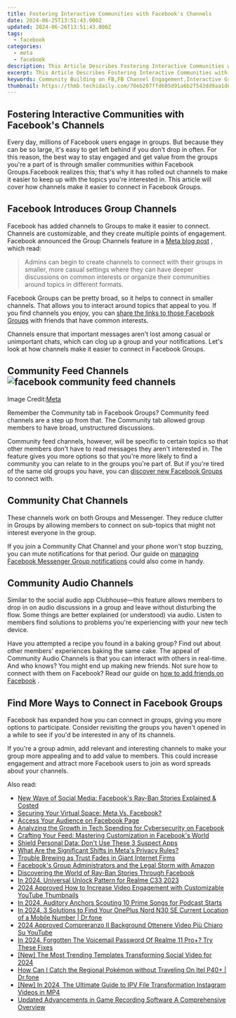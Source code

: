 ```yaml
---
title: Fostering Interactive Communities with Facebook's Channels
date: 2024-06-25T13:51:43.000Z
updated: 2024-06-26T13:51:43.000Z
tags:
  - facebook
categories:
  - meta
  - facebook
description: This Article Describes Fostering Interactive Communities with Facebook's Channels
excerpt: This Article Describes Fostering Interactive Communities with Facebook's Channels
keywords: Community Building on FB,FB Channel Engagement,Interactive Group Dynamics,Social Media Collaboration,Dynamic Conversations FB,Channels for Discussion,Facebook Interaction Strategies
thumbnail: https://thmb.techidaily.com/70eb207ffd605d91a6b2f543dd9aa1d6c7a04729ab3e1a2ee11529aec8f103fd.png
---
```


## Fostering Interactive Communities with Facebook's Channels

 Every day, millions of Facebook users engage in groups. But because they can be so large, it's easy to get left behind if you don't drop in often. For this reason, the best way to stay engaged and get value from the groups you're a part of is through smaller communities within Facebook Groups.Facebook realizes this; that's why it has rolled out channels to make it easier to keep up with the topics you're interested in. This article will cover how channels make it easier to connect in Facebook Groups.

## Facebook Introduces Group Channels

 Facebook has added channels to Groups to make it easier to connect. Channels are customizable, and they create multiple points of engagement. Facebook announced the Group Channels feature in a [Meta blog post](https://about.fb.com/news/2022/06/features-to-find-and-connect-with-facebook-groups/) , which read:

> Admins can begin to create channels to connect with their groups in smaller, more casual settings where they can have deeper discussions on common interests or organize their communities around topics in different formats.

 Facebook Groups can be pretty broad, so it helps to connect in smaller channels. That allows you to interact around topics that appeal to you. If you find channels you enjoy, you can [share the links to those Facebook Groups](https://www.makeuseof.com/facebook-find-links-profiles-pages-groups/) with friends that have common interests.

 Channels ensure that important messages aren't lost among casual or unimportant chats, which can clog up a group and your notifications. Let's look at how channels make it easier to connect in Facebook Groups.

## Community Feed Channels ![facebook community feed channels](https://static1.makeuseofimages.com/wordpress/wp-content/uploads/2022/07/facebook-community-feed-channels.jpg)

 Image Credit:[Meta](https://about.fb.com/news/2022/06/features-to-find-and-connect-with-facebook-groups/)

 Remember the Community tab in Facebook Groups? Community feed channels are a step up from that. The Community tab allowed group members to have broad, unstructured discussions.

 Community feed channels, however, will be specific to certain topics so that other members don't have to read messages they aren't interested in. The feature gives you more options so that you're more likely to find a community you can relate to in the groups you're part of. But if you're tired of the same old groups you have, you can [discover new Facebook Groups](https://www.makeuseof.com/tag/5-awesome-ways-discover-new-facebook-groups/) to connect with.

## Community Chat Channels

 These channels work on both Groups and Messenger. They reduce clutter in Groups by allowing members to connect on sub-topics that might not interest everyone in the group.

 If you join a Community Chat Channel and your phone won't stop buzzing, you can mute notifications for that period. Our guide on [managing Facebook Messenger Group notifications](https://www.makeuseof.com/manage-facebook-messenger-group-notifications/) could also come in handy.

## Community Audio Channels

 Similar to the social audio app Clubhouse—this feature allows members to drop in on audio discussions in a group and leave without disturbing the flow. Some things are better explained (or understood) via audio. Listen to members find solutions to problems you're experiencing with your new tech device.

 Have you attempted a recipe you found in a baking group? Find out about other members' experiences baking the same cake. The appeal of Community Audio Channels is that you can interact with others in real-time. And who knows? You might end up making new friends. Not sure how to connect with them on Facebook? Read our guide on [how to add friends on Facebook](https://www.makeuseof.com/tag/facebook-friend-requests-unwritten-rules-hidden-settings-weekly-facebook-tips/) .

## Find More Ways to Connect in Facebook Groups

 Facebook has expanded how you can connect in groups, giving you more options to participate. Consider revisiting the groups you haven't opened in a while to see if you'd be interested in any of its channels.

 If you're a group admin, add relevant and interesting channels to make your group more appealing and to add value to members. This could increase engagement and attract more Facebook users to join as word spreads about your channels.


<ins class="adsbygoogle"
     style="display:block"
     data-ad-format="autorelaxed"
     data-ad-client="ca-pub-7571918770474297"
     data-ad-slot="1223367746"></ins>



<ins class="adsbygoogle"
     style="display:block"
     data-ad-client="ca-pub-7571918770474297"
     data-ad-slot="8358498916"
     data-ad-format="auto"
     data-full-width-responsive="true"></ins>

<span class="atpl-alsoreadstyle">Also read:</span>
<div><ul>
<li><a href="https://facebook.techidaily.com/new-wave-of-social-media-facebooks-ray-ban-stories-explained-and-costed/"><u>New Wave of Social Media: Facebook's Ray-Ban Stories Explained & Costed</u></a></li>
<li><a href="https://facebook.techidaily.com/securing-your-virtual-space-meta-vs-facebook/"><u>Securing Your Virtual Space: Meta Vs. Facebook?</u></a></li>
<li><a href="https://facebook.techidaily.com/access-your-audience-on-facebook-page/"><u>Access Your Audience on Facebook Page</u></a></li>
<li><a href="https://facebook.techidaily.com/analyzing-the-growth-in-tech-spending-for-cybersecurity-on-facebook/"><u>Analyzing the Growth in Tech Spending for Cybersecurity on Facebook</u></a></li>
<li><a href="https://facebook.techidaily.com/crafting-your-feed-mastering-customization-in-facebooks-world/"><u>Crafting Your Feed: Mastering Customization in Facebook's World</u></a></li>
<li><a href="https://facebook.techidaily.com/shield-personal-data-dont-use-these-3-suspect-apps/"><u>Shield Personal Data: Don't Use These 3 Suspect Apps</u></a></li>
<li><a href="https://facebook.techidaily.com/what-are-the-significant-shifts-in-metas-privacy-rules/"><u>What Are the Significant Shifts in Meta's Privacy Rules?</u></a></li>
<li><a href="https://facebook.techidaily.com/trouble-brewing-as-trust-fades-in-giant-internet-firms/"><u>Trouble Brewing as Trust Fades in Giant Internet Firms</u></a></li>
<li><a href="https://facebook.techidaily.com/facebooks-group-administrators-and-the-legal-storm-with-amazon/"><u>Facebook's Group Administrators and the Legal Storm with Amazon</u></a></li>
<li><a href="https://facebook.techidaily.com/discovering-the-world-of-ray-ban-stories-through-facebook/"><u>Discovering the World of Ray-Ban Stories Through Facebook</u></a></li>
<li><a href="https://easy-unlock-android.techidaily.com/in-2024-universal-unlock-pattern-for-realme-c33-2023-by-drfone-android/"><u>In 2024, Universal Unlock Pattern for Realme C33 2023</u></a></li>
<li><a href="https://youtube-stream.techidaily.com/2024-approved-how-to-increase-video-engagement-with-customizable-youtube-thumbnails/"><u>2024 Approved  How to Increase Video Engagement with Customizable YouTube Thumbnails</u></a></li>
<li><a href="https://extra-resources.techidaily.com/in-2024-auditory-anchors-scouting-10-prime-songs-for-podcast-starts/"><u>In 2024, Auditory Anchors  Scouting 10 Prime Songs for Podcast Starts</u></a></li>
<li><a href="https://android-location-track.techidaily.com/in-2024-3-solutions-to-find-your-oneplus-nord-n30-se-current-location-of-a-mobile-number-drfone-by-drfone-virtual-android/"><u>In 2024, 3 Solutions to Find Your OnePlus Nord N30 SE Current Location of a Mobile Number | Dr.fone</u></a></li>
<li><a href="https://youtube-videos.techidaily.com/2024-approved-compreranzo-il-background-ottenere-video-piu-chiaro-su-youtube/"><u>2024 Approved  Compreranzo Il Background  Ottenere Video Più Chiaro Su YouTube</u></a></li>
<li><a href="https://easy-unlock-android.techidaily.com/in-2024-forgotten-the-voicemail-password-of-realme-11-proplus-try-these-fixes-by-drfone-android/"><u>In 2024, Forgotten The Voicemail Password Of Realme 11 Pro+? Try These Fixes</u></a></li>
<li><a href="https://instagram-clips.techidaily.com/new-the-most-trending-templates-transforming-social-video-for-2024/"><u>[New] The Most Trending Templates Transforming Social Video for 2024</u></a></li>
<li><a href="https://android-pokemon-go.techidaily.com/how-can-i-catch-the-regional-pokemon-without-traveling-on-itel-p40plus-drfone-by-drfone-virtual-android/"><u>How Can I Catch the Regional Pokémon without Traveling On Itel P40+ | Dr.fone</u></a></li>
<li><a href="https://instagram-clips.techidaily.com/new-in-2024-the-ultimate-guide-to-ipv-file-transformation-instagram-videos-in-mp4/"><u>[New] In 2024, The Ultimate Guide to IPV File Transformation  Instagram Videos in MP4</u></a></li>
<li><a href="https://ai-video-editing.techidaily.com/updated-advancements-in-game-recording-software-a-comprehensive-overview/"><u>Updated Advancements in Game Recording Software A Comprehensive Overview</u></a></li>
</ul></div>

